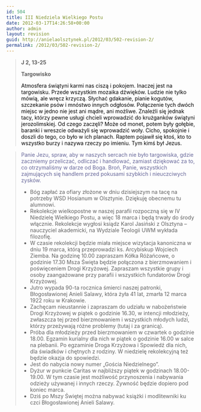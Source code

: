 ```yaml
---
id: 504
title: III Niedziela Wielkiego Postu
date: 2012-03-17T14:26:58+00:00
author: admin
layout: revision
guid: http://anielaolsztynek.pl/2012/03/502-revision-2/
permalink: /2012/03/502-revision-2/
---
```

> **J 2, 13-25**
> 
> **Targowisko**
> 
> <span style="color: #000000;">Atmosfera świątyni karmi nas ciszą i pokojem. Inaczej jest na targowisku. Przede wszystkim mozaika dźwięków. Ludzie nie tylko mówią, ale wręcz krzyczą. Słychać gdakanie, pianie kogutów, szczekanie psów i mnóstwo innych odgłosów. Połączenie tych dwóch miejsc w jedno nie jest ani mądre, ani możliwe. Znaleźli się jednak tacy, którzy pewne usługi chcieli wprowadzić do krużganków świątyni jerozolimskiej. Od czego zaczęli? Może od monet, potem były gołębie, baranki i wreszcie odważyli się wprowadzić woły. Cicho, spokojnie i doszli do tego, co było w ich planach. Raptem pojawił się ktoś, kto to wszystko burzy i nazywa rzeczy po imieniu. Tym kimś był Jezus.</span>

> <span style="color: #666699;">Panie Jezu, spraw, aby w naszych sercach nie było targowiska, gdzie zaczniemy przeliczać, odliczać i handlować, zamiast dziękować za to, co otrzymaliśmy w darze od Boga. Broń, Panie, wszystkich zajmujących się handlem przed pokusami szybkich i nieuczciwych zysków.</span>
> 
>   * <span style="font-style: normal;">Bóg zapłać za ofiary złożone w dniu dzisiejszym na tacę na potrzeby WSD Hosianum w Olsztynie. Dziękuję obecnemu tu alumnowi.</span>
>   * <span style="font-style: normal;">Rekolekcje wielkopostne w naszej parafii rozpoczną się w IV Niedzielę Wielkiego Postu, a więc 18 marca i będą trwały do środy włącznie. Rekolekcje wygłosi ksiądz Karol Jasiński z Olsztyna &#8211; nauczyciel akademicki, na Wydziale Teologii UWM wykłada filozofię. </span>
>   * <span style="font-style: normal;">W czasie rekolekcji będzie miała miejsce wizytacja kanoniczna w dniu 19 marca, którą przeprowadzi ks. Arcybiskup Wojciech Ziemba. Na godzinę 10.00 zapraszam Kółka Różańcowe, o godzinie 17.30 Msza Święta będzie połączona z bierzmowaniem i poświęceniem Drogi Krzyżowej. Zapraszam wszystkie grupy i osoby zaangażowane przy parafii i wszystkich fundatorów Drogi Krzyżowej.</span>
>   * <span style="font-style: normal;">Jutro wypada 90-ta rocznica śmierci naszej patronki, Błogosławionej Anieli Salawy, która żyła 41 lat, zmarła 12 marca 1922 roku w Krakowie.</span>
>   * <span style="font-style: normal;">Zachęcam nieustannie i zapraszam do udziału w nabożeństwie Drogi Krzyżowej w piątek o godzinie 16.30, w intencji młodzieży, zwłaszcza tej przed bierzmowaniem i wszystkich młodych ludzi, którzy przeżywają różne problemy (tutaj i za granicą).</span>
>   * <span style="font-style: normal;">Próba dla młodzieży przed bierzmowaniem w czwartek o godzinie 18.00. Egzamin kurialny dla nich w piątek o godzinie 16.00 w salce na plebanii. Po egzaminie Droga Krzyżowa i Spowiedź dla nich, dla świadków i chętnych z rodziny. W niedzielę rekolekcyjną też będzie okazja do spowiedzi.</span>
>   * <span style="font-style: normal;">Jest do nabycia nowy numer &#8222;Gościa Niedzielnego&#8221;.</span>
>   * <span style="font-style: normal;">Dyżur w punkcie Caritas w najbliższy piątek w godzinach 18.00-19.00. W tym czasie jest możliwość przynoszenia i nabywania odzieży używanej i innych rzeczy. Żywność będzie dopiero pod koniec marca.</span>
>   * <span style="font-style: normal;">Dziś po Mszy Świętej można nabywać książki i modlitewniki ku czci Błogosławionej Anieli Salawy.</span>

<span style="color: #666699;"><br /> </span>